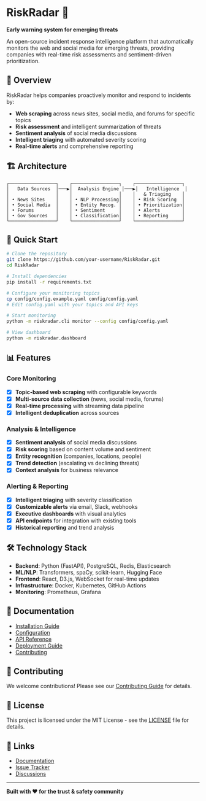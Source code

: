 # RiskRadar 📡

**Early warning system for emerging threats**

An open-source incident response intelligence platform that automatically monitors the web and social media for emerging threats, providing companies with real-time risk assessments and sentiment-driven prioritization.

## 🎯 Overview

RiskRadar helps companies proactively monitor and respond to incidents by:
- **Web scraping** across news sites, social media, and forums for specific topics
- **Risk assessment** and intelligent summarization of threats
- **Sentiment analysis** of social media discussions
- **Intelligent triaging** with automated severity scoring
- **Real-time alerts** and comprehensive reporting

## 🏗️ Architecture

```
┌─────────────────┐    ┌─────────────────┐    ┌─────────────────┐
│   Data Sources  │───▶│  Analysis Engine │───▶│   Intelligence  │
│                 │    │                 │    │   & Triaging    │
│ • News Sites    │    │ • NLP Processing│    │ • Risk Scoring  │
│ • Social Media  │    │ • Entity Recog. │    │ • Prioritization│
│ • Forums        │    │ • Sentiment     │    │ • Alerts        │
│ • Gov Sources   │    │ • Classification│    │ • Reporting     │
└─────────────────┘    └─────────────────┘    └─────────────────┘
```

## 🚀 Quick Start

```bash
# Clone the repository
git clone https://github.com/your-username/RiskRadar.git
cd RiskRadar

# Install dependencies
pip install -r requirements.txt

# Configure your monitoring topics
cp config/config.example.yaml config/config.yaml
# Edit config.yaml with your topics and API keys

# Start monitoring
python -m riskradar.cli monitor --config config/config.yaml

# View dashboard
python -m riskradar.dashboard
```

## 📊 Features

### Core Monitoring
- [x] **Topic-based web scraping** with configurable keywords
- [x] **Multi-source data collection** (news, social media, forums)
- [x] **Real-time processing** with streaming data pipeline
- [x] **Intelligent deduplication** across sources

### Analysis & Intelligence
- [x] **Sentiment analysis** of social media discussions
- [x] **Risk scoring** based on content volume and sentiment
- [x] **Entity recognition** (companies, locations, people)
- [x] **Trend detection** (escalating vs declining threats)
- [x] **Context analysis** for business relevance

### Alerting & Reporting
- [x] **Intelligent triaging** with severity classification
- [x] **Customizable alerts** via email, Slack, webhooks
- [x] **Executive dashboards** with visual analytics
- [x] **API endpoints** for integration with existing tools
- [x] **Historical reporting** and trend analysis

## 🛠️ Technology Stack

- **Backend**: Python (FastAPI), PostgreSQL, Redis, Elasticsearch
- **ML/NLP**: Transformers, spaCy, scikit-learn, Hugging Face
- **Frontend**: React, D3.js, WebSocket for real-time updates
- **Infrastructure**: Docker, Kubernetes, GitHub Actions
- **Monitoring**: Prometheus, Grafana

## 📖 Documentation

- [Installation Guide](docs/installation.md)
- [Configuration](docs/configuration.md)
- [API Reference](docs/api.md)
- [Deployment Guide](docs/deployment.md)
- [Contributing](CONTRIBUTING.md)

## 🤝 Contributing

We welcome contributions! Please see our [Contributing Guide](CONTRIBUTING.md) for details.

## 📄 License

This project is licensed under the MIT License - see the [LICENSE](LICENSE) file for details.

## 🔗 Links

- [Documentation](https://riskradar.readthedocs.io)
- [Issue Tracker](https://github.com/your-username/RiskRadar/issues)
- [Discussions](https://github.com/your-username/RiskRadar/discussions)

---

**Built with ❤️ for the trust & safety community**

